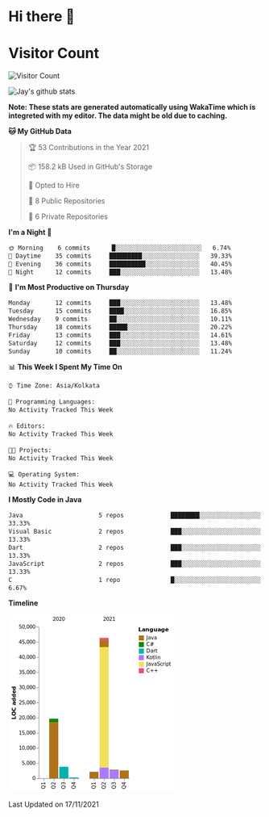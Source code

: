 # Hi there 👋 

# Visitor Count
![Visitor Count](https://profile-counter.glitch.me/jay-buddhdev/count.svg)

![Jay's github stats](https://github-readme-stats.vercel.app/api?username=jay-buddhdev&show_icons=true&theme=chartreuse-dark)

**Note: These stats are generated automatically using WakaTime which is integreted with my editor. The data might be old due to caching.**

<!--START_SECTION:waka-->
**🐱 My GitHub Data** 

> 🏆 53 Contributions in the Year 2021
 > 
> 📦 158.2 kB Used in GitHub's Storage 
 > 
> 💼 Opted to Hire
 > 
> 📜 8 Public Repositories 
 > 
> 🔑 6 Private Repositories  
 > 
**I'm a Night 🦉** 

```text
🌞 Morning    6 commits      █░░░░░░░░░░░░░░░░░░░░░░░░   6.74% 
🌆 Daytime    35 commits     █████████░░░░░░░░░░░░░░░░   39.33% 
🌃 Evening    36 commits     ██████████░░░░░░░░░░░░░░░   40.45% 
🌙 Night      12 commits     ███░░░░░░░░░░░░░░░░░░░░░░   13.48%

```
📅 **I'm Most Productive on Thursday** 

```text
Monday       12 commits     ███░░░░░░░░░░░░░░░░░░░░░░   13.48% 
Tuesday      15 commits     ████░░░░░░░░░░░░░░░░░░░░░   16.85% 
Wednesday    9 commits      ██░░░░░░░░░░░░░░░░░░░░░░░   10.11% 
Thursday     18 commits     █████░░░░░░░░░░░░░░░░░░░░   20.22% 
Friday       13 commits     ███░░░░░░░░░░░░░░░░░░░░░░   14.61% 
Saturday     12 commits     ███░░░░░░░░░░░░░░░░░░░░░░   13.48% 
Sunday       10 commits     ██░░░░░░░░░░░░░░░░░░░░░░░   11.24%

```


📊 **This Week I Spent My Time On** 

```text
⌚︎ Time Zone: Asia/Kolkata

💬 Programming Languages: 
No Activity Tracked This Week

🔥 Editors: 
No Activity Tracked This Week

🐱‍💻 Projects: 
No Activity Tracked This Week

💻 Operating System: 
No Activity Tracked This Week

```

**I Mostly Code in Java** 

```text
Java                     5 repos             ████████░░░░░░░░░░░░░░░░░   33.33% 
Visual Basic             2 repos             ███░░░░░░░░░░░░░░░░░░░░░░   13.33% 
Dart                     2 repos             ███░░░░░░░░░░░░░░░░░░░░░░   13.33% 
JavaScript               2 repos             ███░░░░░░░░░░░░░░░░░░░░░░   13.33% 
C                        1 repo              █░░░░░░░░░░░░░░░░░░░░░░░░   6.67%

```


**Timeline**

![Chart not found](https://raw.githubusercontent.com/jay-buddhdev/jay-buddhdev/master/charts/bar_graph.png) 


 Last Updated on 17/11/2021
<!--END_SECTION:waka-->


